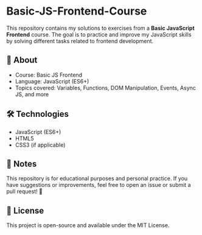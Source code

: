 # Basic-JS-Frontend-Course

This repository contains my solutions to exercises from a **Basic JavaScript Frontend** course. The goal is to practice and improve my JavaScript skills by solving different tasks related to frontend development.

## 📌 About
- Course: Basic JS Frontend
- Language: JavaScript (ES6+)
- Topics covered: Variables, Functions, DOM Manipulation, Events, Async JS, and more


## 🛠 Technologies
- JavaScript (ES6+)
- HTML5
- CSS3 (if applicable)


## 📢 Notes
This repository is for educational purposes and personal practice. If you have suggestions or improvements, feel free to open an issue or submit a pull request! 🚀

## 📜 License
This project is open-source and available under the MIT License.


